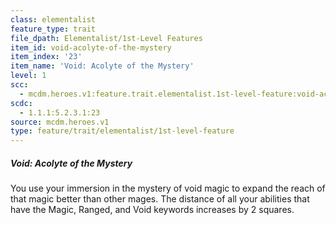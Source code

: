 ```yaml
---
class: elementalist
feature_type: trait
file_dpath: Elementalist/1st-Level Features
item_id: void-acolyte-of-the-mystery
item_index: '23'
item_name: 'Void: Acolyte of the Mystery'
level: 1
scc:
  - mcdm.heroes.v1:feature.trait.elementalist.1st-level-feature:void-acolyte-of-the-mystery
scdc:
  - 1.1.1:5.2.3.1:23
source: mcdm.heroes.v1
type: feature/trait/elementalist/1st-level-feature
---
```


##### Void: Acolyte of the Mystery

You use your immersion in the mystery of void magic to expand the reach of that magic better than other mages. The distance of all your abilities that have the Magic, Ranged, and Void keywords increases by 2 squares.
